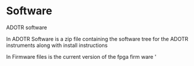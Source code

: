 # Software
ADOTR software 

In ADOTR Software is a zip file containing the software tree for the ADOTR instruments along with install instructions

In Firmware files is the current version of the fpga firm ware '

